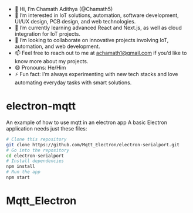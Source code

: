 - 👋 Hi, I’m Chamath Adithya (@Chamath5)
- 👀 I’m interested in IoT solutions, automation, software development, UI/UX design, PCB design, and web technologies.
- 🌱 I’m currently learning advanced React and Next.js, as well as cloud integration for IoT projects.
- 💞️ I’m looking to collaborate on innovative projects involving IoT, automation, and web development.
- 📫 Feel free to reach out to me at [achamath1@gmail.com](mailto:achamath1@gmail.com) if you’d like to know more about my projects.
- 😄 Pronouns: He/Him
- ⚡ Fun fact: I’m always experimenting with new tech stacks and love automating everyday tasks with smart solutions.

# electron-mqtt
An example of how to use mqtt in an electron app
A basic Electron application needs just these files:

```bash
# Clone this repository
git clone https://github.com/Mqtt_Electron/electron-serialport.git
# Go into the repository
cd electron-serialport
# Install dependencies
npm install
# Run the app
npm start
```

# Mqtt_Electron
